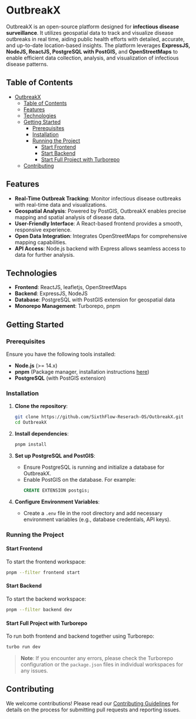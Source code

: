 # OutbreakX

OutbreakX is an open-source platform designed for **infectious disease surveillance**. It utilizes geospatial data to track and visualize disease outbreaks in real time, aiding public health efforts with detailed, accurate, and up-to-date location-based insights.
The platform leverages **ExpressJS, NodeJS, ReactJS, PostgreSQL with PostGIS,** and **OpenStreetMaps** to enable efficient data collection, analysis, and visualization of infectious disease patterns.

## Table of Contents

- [OutbreakX](#outbreakx)
  - [Table of Contents](#table-of-contents)
  - [Features](#features)
  - [Technologies](#technologies)
  - [Getting Started](#getting-started)
    - [Prerequisites](#prerequisites)
    - [Installation](#installation)
    - [Running the Project](#running-the-project)
      - [Start Frontend](#start-frontend)
      - [Start Backend](#start-backend)
      - [Start Full Project with Turborepo](#start-full-project-with-turborepo)
  - [Contributing](#contributing)

## Features

- **Real-Time Outbreak Tracking**: Monitor infectious disease outbreaks with real-time data and visualizations.
- **Geospatial Analysis**: Powered by PostGIS, OutbreakX enables precise mapping and spatial analysis of disease data.
- **User-Friendly Interface**: A React-based frontend provides a smooth, responsive experience.
- **Open Data Integration**: Integrates OpenStreetMaps for comprehensive mapping capabilities.
- **API Access**: Node.js backend with Express allows seamless access to data for further analysis.

## Technologies

- **Frontend**: ReactJS, leafletjs, OpenStreetMaps
- **Backend**: ExpressJS, NodeJS
- **Database**: PostgreSQL with PostGIS extension for geospatial data
- **Monorepo Management**: Turborepo, pnpm

## Getting Started

### Prerequisites

Ensure you have the following tools installed:

- **Node.js** (>= 14.x)
- **pnpm** (Package manager, installation instructions [here](https://pnpm.io/installation))
- **PostgreSQL** (with PostGIS extension)

### Installation

1. **Clone the repository**:

   ```bash
   git clone https://github.com/SixthFlow-Reserach-OS/OutbreakX.git
   cd OutbreakX
   ```

2. **Install dependencies**:

   ```bash
   pnpm install
   ```

3. **Set up PostgreSQL and PostGIS**:

   - Ensure PostgreSQL is running and initialize a database for OutbreakX.
   - Enable PostGIS on the database. For example:
     ```sql
     CREATE EXTENSION postgis;
     ```

4. **Configure Environment Variables**:

   - Create a `.env` file in the root directory and add necessary environment variables (e.g., database credentials, API keys).

### Running the Project

#### Start Frontend

To start the frontend workspace:

```bash
pnpm --filter frontend start
```

#### Start Backend

To start the backend workspace:

```bash
pnpm --filter backend dev
```

#### Start Full Project with Turborepo

To run both frontend and backend together using Turborepo:

```bash
turbo run dev
```

> **Note**: If you encounter any errors, please check the Turborepo configuration or the `package.json` files in individual workspaces for any issues.


## Contributing

We welcome contributions! Please read our [Contributing Guidelines](docs/CONTRIBUTING.md) for details on the process for submitting pull requests and reporting issues.
